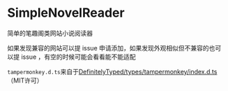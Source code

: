 # SimpleNovelReader

简单的笔趣阁类网站小说阅读器

如果发现兼容的网站可以提 issue 申请添加，如果发现外观相似但不兼容的也可以提 issue ，有空的时候可能会看看能不能适配

`tampermonkey.d.ts`来自于[DefinitelyTyped/types/tampermonkey/index.d.ts](https://github.com/DefinitelyTyped/DefinitelyTyped/blob/master/types/tampermonkey/index.d.ts)（MIT许可）